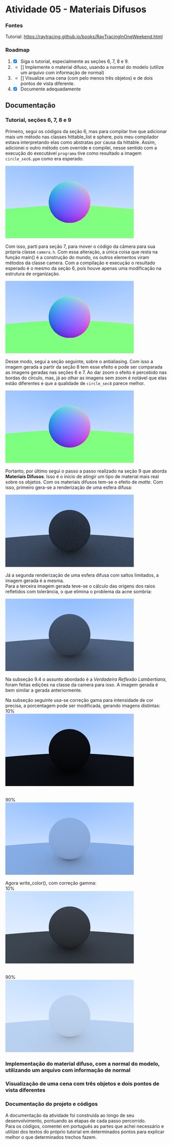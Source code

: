 # Atividade 05 - Materiais Difusos

### Fontes
Tutorial: https://raytracing.github.io/books/RayTracingInOneWeekend.html

### Roadmap
1) - [X] Siga o tutorial, especialmente as seções 6, 7, 8 e 9.
2) - [] Implemente o material difuso, usando a normal do modelo (utilize um arquivo com informação de normal)
3) - [] Visualize uma cena (com pelo menos três objetos) e de dois pontos de vista diferente.
4) - [X] Documente adequadamente

## Documentação

### Tutorial, seções 6, 7, 8 e 9

Primeiro, segui os códigos da seção 6, mas para compilar tive que adicionar mais um método nas classes hittable_list e sphere, pois meu compilador estava interpretando elas como abstratas por causa da hittable. Assim, adicionei o outro método com override e compilei, nesse sentido com a execução do executável `programa` tive como resultado a imagem `circle_sec6.ppm` como era esperado.

![imagem secção 6 do tutorial](./circle_sec6.png)

Com isso, parti para seção 7, para mover o código da câmera para sua própria classe `camera.h`. Com essa alteração, a única coisa que resta na função main() é a construção do mundo, os outros elementos viram métodos da classe camera. Com a compilação e execução o resultado esperado é o mesmo da seção 6, pois houve apenas uma modificação na estrutura de organização.

![imagem secção 7 do tutorial](./circle_sec7.png)

Desse modo, segui a seção seguinte, sobre o antialiasing. Com isso a imagem gerada a partir da seção 8 tem esse efeito e pode ser comparada as imagens geradas nas seções 6 e 7. Ao dar zoom  o efeito é percebido nas bordas do círculo, mas, já ao olhar as imagens sem zoom é notável que elas estão diferentes e que a qualidade de `circle_sec8` parece melhor.

![imagem secção 8 do tutorial](./circle_sec8.png)

Portanto, por último segui o passo a passo realizado na seção 9 que aborda **Materiais Difusos**. Isso é o inicio de atingir um tipo de material mais real sobre os objetos. Com os materiais difusos tem-se o efeito de *matte*. Com isso, primeiro gera-se a renderização de uma esfera difusa:

![imagem secção 9.1 do tutorial](./circle_sec9_1.png)

Já a segunda renderização de uma esfera difusa com saltos limitados, a imagem gerada é a mesma. <br>
Para a terceira imagem gerada teve-se o cálculo das origens dos raios refletidos com tolerância, o que elimina o problema da acne sombria:

![imagem secção 9.3 do tutorial](./circle_sec9_3.png)

Na subseção 9.4 o assunto abordado é a *Verdadeira Reflexão Lambertiana*, foram feitas edições na classe da camera para isso. A imagem gerada é bem similar a gerada anteriormente.

Na subseção seguinte usa-se correção gama para intensidade de cor precisa, a porcentagem pode ser modificada, gerando imagens distintas:
<br>10%<br>
![imagem secção 9.5 do tutorial](./circle_sec9_5.png)

<br>90%<br>
![imagem 2 secção 9.5 do tutorial](./circle_sec9_5_9.png)

Agora write_color(), com correção gamma:
<br>10%<br>
![imagem 3 secção 9.5 do tutorial](./circle_sec9_5cg1.png)

<br>90%<br>
![imagem 4 secção 9.5 do tutorial](./circle_sec9_5cg9.png)

### Implementação do material difuso, com a normal do modelo, utilizando um arquivo com informação de normal

### Visualização de uma cena com três objetos e dois pontos de vista diferentes

### Documentação do projeto e códigos

A documentação da atividade foi construída ao longo de seu desenvolvimento, pontuando as etapas de cada passo percorrido. <br>
Para os códigos, comentei em português as partes que achei necessário e utilizei dos textos do próprio tutorial em determinados pontos para explicar melhor o que determinados trechos fazem.